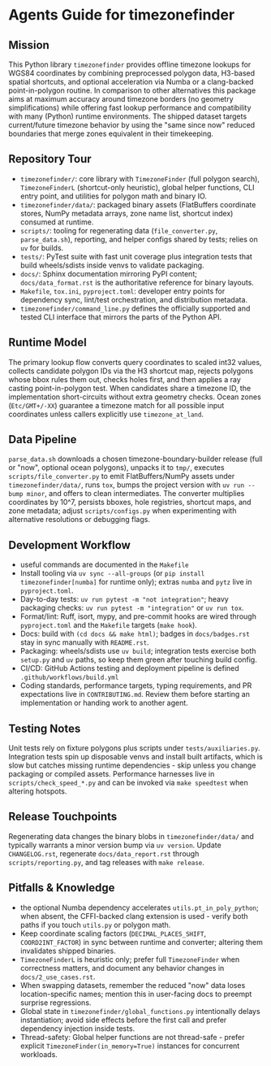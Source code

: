 # Agents Guide for timezonefinder

## Mission
This Python library `timezonefinder` provides offline timezone lookups for WGS84 coordinates by combining preprocessed polygon data, H3-based spatial shortcuts, and optional acceleration via Numba or a clang-backed point-in-polygon routine. In comparison to other alternatives this package aims at maximum accuracy around timezone borders (no geometry simplifications) while offering fast lookup performance and compatibility with many (Python) runtime environments. The shipped dataset targets current/future timezone behavior by using the "same since now" reduced boundaries that merge zones equivalent in their timekeeping.

## Repository Tour
- `timezonefinder/`: core library with `TimezoneFinder` (full polygon search), `TimezoneFinderL` (shortcut-only heuristic), global helper functions, CLI entry point, and utilities for polygon math and binary IO.
- `timezonefinder/data/`: packaged binary assets (FlatBuffers coordinate stores, NumPy metadata arrays, zone name list, shortcut index) consumed at runtime.
- `scripts/`: tooling for regenerating data (`file_converter.py`, `parse_data.sh`), reporting, and helper configs shared by tests; relies on `uv` for builds.
- `tests/`: PyTest suite with fast unit coverage plus integration tests that build wheels/sdists inside venvs to validate packaging.
- `docs/`: Sphinx documentation mirroring PyPI content; `docs/data_format.rst` is the authoritative reference for binary layouts.
- `Makefile`, `tox.ini`, `pyproject.toml`: developer entry points for dependency sync, lint/test orchestration, and distribution metadata.
- `timezonefinder/command_line.py` defines the officially supported and tested CLI interface that mirrors the parts of the Python API.

## Runtime Model
The primary lookup flow converts query coordinates to scaled int32 values, collects candidate polygon IDs via the H3 shortcut map, rejects polygons whose bbox rules them out, checks holes first, and then applies a ray casting point-in-polygon test. When candidates share a timezone ID, the implementation short-circuits without extra geometry checks. Ocean zones (`Etc/GMT+/-XX`) guarantee a timezone match for all possible input coordinates unless callers explicitly use `timezone_at_land`.

## Data Pipeline
`parse_data.sh` downloads a chosen timezone-boundary-builder release (full or "now", optional ocean polygons), unpacks it to `tmp/`, executes `scripts/file_converter.py` to emit FlatBuffers/NumPy assets under `timezonefinder/data/`, runs `tox`, bumps the project version with `uv run --bump minor`, and offers to clean intermediates. The converter multiplies coordinates by 10^7, persists bboxes, hole registries, shortcut maps, and zone metadata; adjust `scripts/configs.py` when experimenting with alternative resolutions or debugging flags.

## Development Workflow
- useful commands are documented in the `Makefile`
- Install tooling via `uv sync --all-groups` (or `pip install timezonefinder[numba]` for runtime only); extras `numba` and `pytz` live in `pyproject.toml`.
- Day-to-day tests: `uv run pytest -m "not integration"`; heavy packaging checks: `uv run pytest -m "integration"` or `uv run tox`.
- Format/lint: Ruff, isort, mypy, and pre-commit hooks are wired through `pyproject.toml` and the `Makefile` targets (`make hook`).
- Docs: build with `(cd docs && make html)`; badges in `docs/badges.rst` stay in sync manually with `README.rst`.
- Packaging: wheels/sdists use `uv build`; integration tests exercise both `setup.py` and `uv` paths, so keep them green after touching build config.
- CI/CD: GitHub Actions testing and deployment pipeline is defined `.github/workflows/build.yml`
- Coding standards, performance targets, typing requirements, and PR expectations live in `CONTRIBUTING.md`. Review them before starting an implementation or handing work to another agent.

## Testing Notes
Unit tests rely on fixture polygons plus scripts under `tests/auxiliaries.py`. Integration tests spin up disposable venvs and install built artifacts, which is slow but catches missing runtime dependencies - skip unless you change packaging or compiled assets. Performance harnesses live in `scripts/check_speed_*.py` and can be invoked via `make speedtest` when altering hotspots.

## Release Touchpoints
Regenerating data changes the binary blobs in `timezonefinder/data/` and typically warrants a minor version bump via `uv version`. Update `CHANGELOG.rst`, regenerate `docs/data_report.rst` through `scripts/reporting.py`, and tag releases with `make release`.

## Pitfalls & Knowledge
- the optional Numba dependency accelerates `utils.pt_in_poly_python`; when absent, the CFFI-backed clang extension is used - verify both paths if you touch `utils.py` or polygon math.
- Keep coordinate scaling factors (`DECIMAL_PLACES_SHIFT`, `COORD2INT_FACTOR`) in sync between runtime and converter; altering them invalidates shipped binaries.
- `TimezoneFinderL` is heuristic only; prefer full `TimezoneFinder` when correctness matters, and document any behavior changes in `docs/2_use_cases.rst`.
- When swapping datasets, remember the reduced "now" data loses location-specific names; mention this in user-facing docs to preempt surprise regressions.
- Global state in `timezonefinder/global_functions.py` intentionally delays instantiation; avoid side effects before the first call and prefer dependency injection inside tests.
- Thread-safety: Global helper functions are not thread-safe - prefer explicit `TimezoneFinder(in_memory=True)` instances for concurrent workloads.
